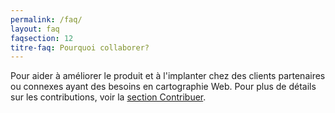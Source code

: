```yaml
---
permalink: /faq/
layout: faq
faqsection: 12
titre-faq: Pourquoi collaborer?
---
```



Pour aider à améliorer le produit et à l'implanter chez des clients partenaires ou connexes ayant des besoins en cartographie Web. Pour plus de détails sur les contributions, voir la [section Contribuer](/contribuer).

